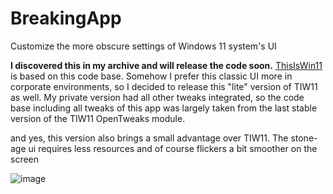 # BreakingApp
Customize the more obscure settings of Windows 11 system's UI

**I discovered this in my archive and will release the code soon.**
[ThisIsWin11](https://github.com/builtbybel/ThisIsWin11/releases/tag/1.1.153) is based on this code base.
Somehow I prefer this classic UI more in corporate environments, so I decided to release this "lite" version of TIW11 as well. 
My private version had all other tweaks integrated, so the code base including all tweaks of this app was largely taken from the last stable version of the TIW11 OpenTweaks module.

and yes, this version also brings a small advantage over TIW11. The stone-age ui requires less resources and of course flickers a bit smoother on the screen

![image](https://user-images.githubusercontent.com/57478606/152999351-42eb1ee4-884a-4fb2-8257-30c769488aa6.png)
